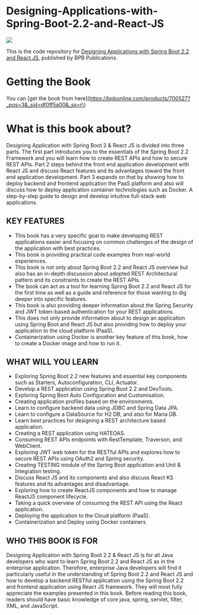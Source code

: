 # Designing-Applications-with-Spring-Boot-2.2-and-React-JS



![](https://cdn.shopify.com/s/files/1/0329/9547/5515/products/DesigningApplicationsFront_400x.jpg?v=1587556386)

This is the code repository for [Designing Applications with Spring Boot 2.2 and React JS](https://bpbonline.com/products/700527?_pos=3&_sid=df0ff5a00&_ss=r "Designing Applications with Spring Boot 2.2 and React JS"), published by BPB Publications.

# Getting the Book
You can [get the book from here](https://bpbonline.com/products/700527?_pos=3&_sid=df0ff5a00&_ss=r\)

# What is this book about?
Designing Application with Spring Boot 2 & React JS is divided into three parts. The first part introduces you to the essentials of the Spring Boot 2.2 Framework and you will learn how to create REST APIs and how to secure REST APIs. Part 2 steps behind the front end application development with React JS and discuss React features and its advantages toward the front end application development. Part 3 expands on that by showing how to deploy backend and frontend application the PaaS platform and also will discuss how to deploy application container technologies such as Docker. A step-by-step guide to design and develop intuitive full-stack web applications.

 
## KEY FEATURES
- This book has a very specific goal to make developing REST applications easier and focusing on common challenges of the design of the application with best practices.
- This book is providing practical code examples from real-world experiences.
- This book is not only about Spring Boot 2.2 and React JS overview but also has an in-depth discussion about adopted REST Architectural pattern and its constraints to create the REST APIs.
- The book can act as a tool for learning Spring Boot 2.2 and React JS for the first time as well as a guide and reference for those wanting to dig deeper into specific features.
- This book is also providing deeper information about the Spring Security and JWT token-based authentication for your REST applications.
- This does not only provide information about to design an application using Spring Boot and React JS but also providing how to deploy your application to the cloud platform (PaaS).
- Containerization using Docker is another key feature of this book, how to create a Docker image and how to run it.

## WHAT WILL YOU LEARN
- Exploring Spring Boot 2.2 new features and essential key components such as Starters, Autoconfiguration, CLI, Actuator.
- Develop a REST application using Spring Boot 2.2 and DevTools.
- Exploring Spring Boot Auto Configuration and Customisation.
- Creating application profiles based on the environments.
- Learn to configure backend data using JDBC and Spring Data JPA.
- Learn to configure a DataSource for H2 DB, and also for Maria DB.
- Learn best practices for designing a REST architecture based application.
- Creating a REST application using HATEOAS.
- Consuming REST APIs endpoints with RestTemplate, Traverson, and WebClient.
- Exploring JWT web token for the RESTful APIs and explores how to secure REST APIs using OAuth2 and Spring security.
- Creating TESTING module of the Spring Boot application and Unit & Integration testing.
- Discuss React JS and its components and also discuss React KS features and its advantages and disadvantage.
- Exploring how to create ReactJS components and how to manage ReactJS component lifecycle.
- Taking a quick overview of consuming the REST API using the React application.
- Deploying the application to the Cloud platform (PaaS).
- Containerization and Deploy using Docker containers

## WHO THIS BOOK IS FOR
Designing Application with Spring Boot 2.2 & React JS is for all Java developers who want to learn Spring Boot 2.2 and React JS as in the enterprise application. Therefore, enterprise Java developers will find it particularly useful in the understanding of Spring Boot 2.2 and React JS and how to develop a backend RESTful application using the Spring Boot 2.2 and frontend application using React JS framework. They will most fully appreciate the examples presented in this book. Before reading this book, readers should have basic knowledge of core java, spring, servlet, filter, XML, and JavaScript.
